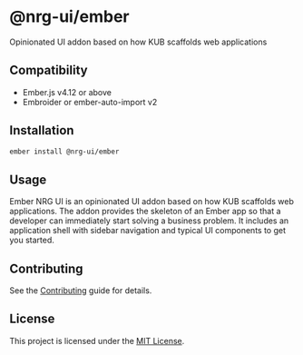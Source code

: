 # @nrg-ui/ember

Opinionated UI addon based on how KUB scaffolds web applications

## Compatibility

- Ember.js v4.12 or above
- Embroider or ember-auto-import v2

## Installation

```sh
ember install @nrg-ui/ember
```

## Usage

Ember NRG UI is an opinionated UI addon based on how KUB scaffolds web applications. The addon provides the skeleton of an Ember app so that a developer can immediately start solving a business problem. It includes an application shell with sidebar navigation and typical UI components to get you started.

## Contributing

See the [Contributing](CONTRIBUTING.md) guide for details.

## License

This project is licensed under the [MIT License](LICENSE.md).
